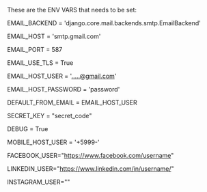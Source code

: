 These are the ENV VARS that needs to be set:

EMAIL_BACKEND = 'django.core.mail.backends.smtp.EmailBackend'

EMAIL_HOST = 'smtp.gmail.com'

EMAIL_PORT = 587

EMAIL_USE_TLS = True

EMAIL_HOST_USER = '.....@gmail.com'

EMAIL_HOST_PASSWORD = 'password'

DEFAULT_FROM_EMAIL = EMAIL_HOST_USER

SECRET_KEY = "secret_code"

DEBUG = True

MOBILE_HOST_USER = '+5999-'

FACEBOOK_USER="https://www.facebook.com/username"

LINKEDIN_USER="https://www.linkedin.com/in/username/"

INSTAGRAM_USER=""